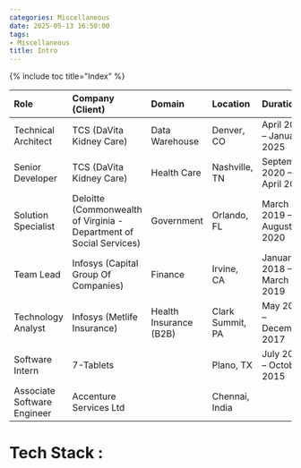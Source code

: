 ```yaml
---
categories: Miscellaneous
date: 2025-05-13 16:50:00
tags:
- Miscellaneous
title: Intro
---
```


{% include toc title="Index" %}


| Role                           | Company (Client)                                                    | Domain                 | Location           | Duration                         |
|:-------------------------------|:--------------------------------------------------------------------|:-----------------------|:-------------------|:---------------------------------|
| Technical Architect            | TCS (DaVita Kidney Care)                                            | Data Warehouse         | Denver, CO         | April 2023 – January 2025        |
| Senior Developer               | TCS (DaVita Kidney Care)                                            | Health Care            | Nashville, TN      | September 2020 – April 2023      |
| Solution Specialist            | Deloitte (Commonwealth of Virginia - Department of Social Services) | Government             | Orlando, FL        | March 2019 – August 2020         |
| Team Lead                      | Infosys (Capital Group Of Companies)                                | Finance                | Irvine, CA         | January 2018 – March 2019        |
| Technology Analyst             | Infosys (Metlife Insurance)                                         | Health Insurance (B2B) | Clark Summit, PA   | May 2016 – December 2017         |
| Software Intern                | 7-Tablets                                                           |                        | Plano, TX          | July 2015 – October 2015         |
| Associate Software Engineer    | Accenture Services Ltd                                              |                        | Chennai, India     |                                  |

# Tech Stack :